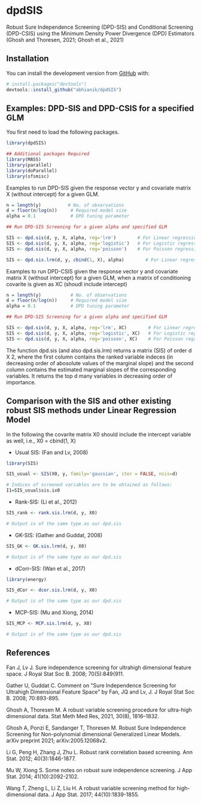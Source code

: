 # dpdSIS
Robust Sure Independence Screening (DPD-SIS) and Conditional Screening (DPD-CSIS) using the Minimum Density Power Divergence (DPD) Estimators 
(Ghosh and Thoresen, 2021; Ghosh et al., 2021)


<!-- badges: start -->

<!-- badges: end -->

## Installation

You can install the development version from [GitHub](https://github.com/) with:

``` r
# install.packages("devtools")
devtools::install_github("abhianik/dpdSIS")
```

## Examples: DPD-SIS and DPD-CSIS for a specified GLM

You first need to load the following packages.

``` r
library(dpdSIS)

## Additional packages Required
library(MASS)
library(parallel)
library(doParallel)
library(sfsmisc)

```


Examples to run DPD-SIS given the response vector y and covariate matrix X (without intercept) for a given GLM. 

``` r
n = length(y)          # No. of observations
d = floor(n/log(n))     # Required model size
alpha = 0.1             # DPD tuning parameter

## Run DPD-SIS Screening for a given alpha and specified GLM

SIS <- dpd.sis(d, y, X, alpha, reg='lrm')        # For Linear regression model (with known error variance equal to one)
SIS <- dpd.sis(d, y, X, alpha, reg='logistic')   # For Logistic regression model
SIS <- dpd.sis(d, y, X, alpha, reg='poisson')    # For Poisson regression model

SIS <- dpd.sis.lrm(d, y, cbind(1, X), alpha)        # For Linear regression model with unknwon error variance

```


Examples to run DPD-CSIS given the response vector y and covariate matrix X (without intercept) for a given GLM, when a matrix of conditioning covarite is given as XC (shoudl include intercept) 

``` r
n = length(y)           # No. of observations
d = floor(n/log(n))     # Required model size
alpha = 0.1             # DPD tuning parameter

## Run DPD-SIS Screening for a given alpha and specified GLM

SIS <- dpd.sis(d, y, X, alpha, reg='lrm', XC)        # For Linear regression model
SIS <- dpd.sis(d, y, X, alpha, reg='logistic', XC)   # For Logistic regression model
SIS <- dpd.sis(d, y, X, alpha, reg='poisson', XC)    # For Poisson regression model

```

The function dpd.sis (and also dpd.sis.lrm) returns a matrix (SIS) of order d X 2, where the first column contains the ranked variable indeces (in decreasing order of abosolute values of the marginal slope) and the second column contains the estimated marginal slopes of the corresponding variables. It returns the top d many variables in decreasing order of importance. 


## Comparison with the SIS and other existing robust SIS methods under Linear Regression Model 

In the following the covarite matrix X0 should include the intercept variable as well, i.e., X0 = cbind(1, X)

  - Usual SIS: (Fan and Lv, 2008)

<!-- end list -->

``` r
library(SIS)

SIS_usual <- SIS(X0, y, family='gaussian', iter = FALSE, nsis=d)

# Indices of screened variables are to be obtained as follows: 
I1=SIS_usual$sis.ix0

```

  - Rank-SIS: (Li et al., 2012)

<!-- end list -->

``` r
SIS_rank <- rank.sis.lrm(d, y, X0)

# Output is of the same type as our dpd.sis
```

  - GK-SIS: (Gather and Guddat, 2008)

<!-- end list -->

``` r
SIS_GK <- GK.sis.lrm(d, y, X0)

# Output is of the same type as our dpd.sis
```

  - dCorr-SIS: (Wan et al., 2017)

<!-- end list -->

``` r
library(energy)

SIS_dCor <- dcor.sis.lrm(d, y, X0)

# Output is of the same type as our dpd.sis
```

  - MCP-SIS: (Mu and Xiong, 2014)

<!-- end list -->

``` r
SIS_MCP <- MCP.sis.lrm(d, y, X0)

# Output is of the same type as our dpd.sis
```


## References 

Fan J, Lv J. Sure independence screening for ultrahigh dimensional feature space. J Royal Stat Soc B. 2008; 70(5):849{911.

Gather U, Guddat C. Comment on "Sure Independence Screening for Ultrahigh Dimensional Feature Space" by Fan, JQ and Lv, J. J Royal Stat Soc B. 2008; 70:893-895.

Ghosh A, Thoresen M. A robust variable screening procedure for ultra-high dimensional data. Stat Meth Med Res, 2021, 30(8), 1816–1832.

Ghosh A, Ponzi E, Sandanger T,  Thoresen M. Robust Sure Independence Screening for Non-polynomial dimensional Generalized Linear Models. arXiv preprint 2021; arXiv:2005.12068v2.

Li G, Peng H, Zhang J, Zhu L. Robust rank correlation based screening. Ann Stat. 2012; 40(3):1846-1877.

Mu W, Xiong S. Some notes on robust sure independence screening. J App Stat. 2014; 41(10):2092-2102.

Wang T, Zheng L, Li Z, Liu H. A robust variable screening method for high-dimensional data. J App Stat. 2017; 44(10):1839-1855.
